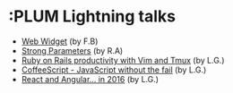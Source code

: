 # :PLUM Lightning talks

- [Web Widget](https://github.com/PlumLabs/lightning-talk/blob/master/web_widget.md) (by F.B)
- [Strong Parameters](https://github.com/PlumLabs/lightning-talk/blob/master/Strong%20Parameters-ra.md) (by R.A)
- [Ruby on Rails productivity with Vim and Tmux](https://github.com/PlumLabs/lightning-talk/blob/master/ror_vim_tmux.md) (by L.G.)
- [CoffeeScript - JavaScript without the fail](https://github.com/PlumLabs/lightning-talk/blob/master/coffeescript.md) (by L.G.)
- [React and Angular... in 2016](https://github.com/PlumLabs/lightning-talk/blob/master/react-angular.md) (by L.G.)

